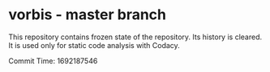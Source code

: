 # vorbis - master branch

This repository contains frozen state of the repository.
Its history is cleared. It is used only for static code
analysis with Codacy.

Commit Time: 1692187546